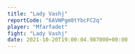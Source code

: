 ```yaml
---
title: "Lady Vashj"
reportCode: "6AVWPgm8tYbcFC2q"
player: "Mfarfadet"
fight: "Lady Vashj"
date: 2021-10-20T19:00:04.987000+00:00
---
```

